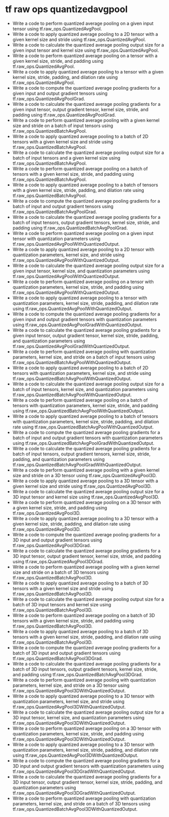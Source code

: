 # tf raw ops quantizedavgpool

- Write a code to perform quantized average pooling on a given input tensor using tf.raw_ops.QuantizedAvgPool.
- Write a code to apply quantized average pooling to a 2D tensor with a given kernel size and stride using tf.raw_ops.QuantizedAvgPool.
- Write a code to calculate the quantized average pooling output size for a given input tensor and kernel size using tf.raw_ops.QuantizedAvgPool.
- Write a code to perform quantized average pooling on a tensor with a given kernel size, stride, and padding using tf.raw_ops.QuantizedAvgPool.
- Write a code to apply quantized average pooling to a tensor with a given kernel size, stride, padding, and dilation rate using tf.raw_ops.QuantizedAvgPool.
- Write a code to compute the quantized average pooling gradients for a given input and output gradient tensors using tf.raw_ops.QuantizedAvgPoolGrad.
- Write a code to calculate the quantized average pooling gradients for a given input tensor, output gradient tensor, kernel size, stride, and padding using tf.raw_ops.QuantizedAvgPoolGrad.
- Write a code to perform quantized average pooling with a given kernel size and stride on a batch of input tensors using tf.raw_ops.QuantizedBatchAvgPool.
- Write a code to apply quantized average pooling to a batch of 2D tensors with a given kernel size and stride using tf.raw_ops.QuantizedBatchAvgPool.
- Write a code to calculate the quantized average pooling output size for a batch of input tensors and a given kernel size using tf.raw_ops.QuantizedBatchAvgPool.
- Write a code to perform quantized average pooling on a batch of tensors with a given kernel size, stride, and padding using tf.raw_ops.QuantizedBatchAvgPool.
- Write a code to apply quantized average pooling to a batch of tensors with a given kernel size, stride, padding, and dilation rate using tf.raw_ops.QuantizedBatchAvgPool.
- Write a code to compute the quantized average pooling gradients for a batch of input and output gradient tensors using tf.raw_ops.QuantizedBatchAvgPoolGrad.
- Write a code to calculate the quantized average pooling gradients for a batch of input tensors, output gradient tensors, kernel size, stride, and padding using tf.raw_ops.QuantizedBatchAvgPoolGrad.
- Write a code to perform quantized average pooling on a given input tensor with quantization parameters using tf.raw_ops.QuantizedAvgPoolWithQuantizedOutput.
- Write a code to apply quantized average pooling to a 2D tensor with quantization parameters, kernel size, and stride using tf.raw_ops.QuantizedAvgPoolWithQuantizedOutput.
- Write a code to calculate the quantized average pooling output size for a given input tensor, kernel size, and quantization parameters using tf.raw_ops.QuantizedAvgPoolWithQuantizedOutput.
- Write a code to perform quantized average pooling on a tensor with quantization parameters, kernel size, stride, and padding using tf.raw_ops.QuantizedAvgPoolWithQuantizedOutput.
- Write a code to apply quantized average pooling to a tensor with quantization parameters, kernel size, stride, padding, and dilation rate using tf.raw_ops.QuantizedAvgPoolWithQuantizedOutput.
- Write a code to compute the quantized average pooling gradients for a given input and output gradient tensors with quantization parameters using tf.raw_ops.QuantizedAvgPoolGradWithQuantizedOutput.
- Write a code to calculate the quantized average pooling gradients for a given input tensor, output gradient tensor, kernel size, stride, padding, and quantization parameters using tf.raw_ops.QuantizedAvgPoolGradWithQuantizedOutput.
- Write a code to perform quantized average pooling with quantization parameters, kernel size, and stride on a batch of input tensors using tf.raw_ops.QuantizedBatchAvgPoolWithQuantizedOutput.
- Write a code to apply quantized average pooling to a batch of 2D tensors with quantization parameters, kernel size, and stride using tf.raw_ops.QuantizedBatchAvgPoolWithQuantizedOutput.
- Write a code to calculate the quantized average pooling output size for a batch of input tensors, kernel size, and quantization parameters using tf.raw_ops.QuantizedBatchAvgPoolWithQuantizedOutput.
- Write a code to perform quantized average pooling on a batch of tensors with quantization parameters, kernel size, stride, and padding using tf.raw_ops.QuantizedBatchAvgPoolWithQuantizedOutput.
- Write a code to apply quantized average pooling to a batch of tensors with quantization parameters, kernel size, stride, padding, and dilation rate using tf.raw_ops.QuantizedBatchAvgPoolWithQuantizedOutput.
- Write a code to compute the quantized average pooling gradients for a batch of input and output gradient tensors with quantization parameters using tf.raw_ops.QuantizedBatchAvgPoolGradWithQuantizedOutput.
- Write a code to calculate the quantized average pooling gradients for a batch of input tensors, output gradient tensors, kernel size, stride, padding, and quantization parameters using tf.raw_ops.QuantizedBatchAvgPoolGradWithQuantizedOutput.
- Write a code to perform quantized average pooling with a given kernel size and stride on a 3D tensor using tf.raw_ops.QuantizedAvgPool3D.
- Write a code to apply quantized average pooling to a 3D tensor with a given kernel size and stride using tf.raw_ops.QuantizedAvgPool3D.
- Write a code to calculate the quantized average pooling output size for a 3D input tensor and kernel size using tf.raw_ops.QuantizedAvgPool3D.
- Write a code to perform quantized average pooling on a 3D tensor with a given kernel size, stride, and padding using tf.raw_ops.QuantizedAvgPool3D.
- Write a code to apply quantized average pooling to a 3D tensor with a given kernel size, stride, padding, and dilation rate using tf.raw_ops.QuantizedAvgPool3D.
- Write a code to compute the quantized average pooling gradients for a 3D input and output gradient tensors using tf.raw_ops.QuantizedAvgPool3DGrad.
- Write a code to calculate the quantized average pooling gradients for a 3D input tensor, output gradient tensor, kernel size, stride, and padding using tf.raw_ops.QuantizedAvgPool3DGrad.
- Write a code to perform quantized average pooling with a given kernel size and stride on a batch of 3D tensors using tf.raw_ops.QuantizedBatchAvgPool3D.
- Write a code to apply quantized average pooling to a batch of 3D tensors with a given kernel size and stride using tf.raw_ops.QuantizedBatchAvgPool3D.
- Write a code to calculate the quantized average pooling output size for a batch of 3D input tensors and kernel size using tf.raw_ops.QuantizedBatchAvgPool3D.
- Write a code to perform quantized average pooling on a batch of 3D tensors with a given kernel size, stride, and padding using tf.raw_ops.QuantizedBatchAvgPool3D.
- Write a code to apply quantized average pooling to a batch of 3D tensors with a given kernel size, stride, padding, and dilation rate using tf.raw_ops.QuantizedBatchAvgPool3D.
- Write a code to compute the quantized average pooling gradients for a batch of 3D input and output gradient tensors using tf.raw_ops.QuantizedBatchAvgPool3DGrad.
- Write a code to calculate the quantized average pooling gradients for a batch of 3D input tensors, output gradient tensors, kernel size, stride, and padding using tf.raw_ops.QuantizedBatchAvgPool3DGrad.
- Write a code to perform quantized average pooling with quantization parameters, kernel size, and stride on a 3D tensor using tf.raw_ops.QuantizedAvgPool3DWithQuantizedOutput.
- Write a code to apply quantized average pooling to a 3D tensor with quantization parameters, kernel size, and stride using tf.raw_ops.QuantizedAvgPool3DWithQuantizedOutput.
- Write a code to calculate the quantized average pooling output size for a 3D input tensor, kernel size, and quantization parameters using tf.raw_ops.QuantizedAvgPool3DWithQuantizedOutput.
- Write a code to perform quantized average pooling on a 3D tensor with quantization parameters, kernel size, stride, and padding using tf.raw_ops.QuantizedAvgPool3DWithQuantizedOutput.
- Write a code to apply quantized average pooling to a 3D tensor with quantization parameters, kernel size, stride, padding, and dilation rate using tf.raw_ops.QuantizedAvgPool3DWithQuantizedOutput.
- Write a code to compute the quantized average pooling gradients for a 3D input and output gradient tensors with quantization parameters using tf.raw_ops.QuantizedAvgPool3DGradWithQuantizedOutput.
- Write a code to calculate the quantized average pooling gradients for a 3D input tensor, output gradient tensor, kernel size, stride, padding, and quantization parameters using tf.raw_ops.QuantizedAvgPool3DGradWithQuantizedOutput.
- Write a code to perform quantized average pooling with quantization parameters, kernel size, and stride on a batch of 3D tensors using tf.raw_ops.QuantizedBatchAvgPool3DWithQuantizedOutput.
